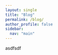 ```yaml
---
layout: single
title: "Blog"
permalink: /blog/
author_profile: false
sidebar:
  nav: "main"
---
```

asdfsdf
